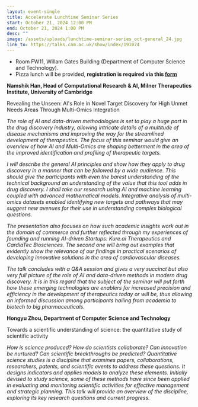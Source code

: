 ```yaml
---
layout: event-single
title: Accelerate Lunchtime Seminar Series
start: October 21, 2024 12:00 PM
end: October 21, 2024 1:00 PM
desc: ""
image: /assets/uploads/lunchtime-seminar-series_oct-general_24.jpg
link_to: https://talks.cam.ac.uk/show/index/191074
---
```

* Room FW11, Willam Gates Building (Department of Computer Science and Technology).
* Pizza lunch will be provided, **registration is required via this [form](https://forms.office.com/Pages/DesignPageV2.aspx?subpage=design&token=78665653bfaf4d1a9058d225dd14dcdc&id=RQSlSfq9eUut41R7TzmG6SCH_8-s-LhNq5ASf8etR39UOEkyNUZaQ09NQkcyQlJROEZNUzBJUDlEWi4u&analysis=false&topview=Preview)**



**Namshik Han, Head of Computational Research & AI, Milner Therapeutics Institute, University of Cambridge**

Revealing the Unseen: AI's Role in Novel Target Discovery for High Unmet Needs Areas Through Multi-Omics Integration

*The role of AI and data-driven methodologies is set to play a huge part in the drug discovery industry, allowing intricate details of a multitude of disease mechanisms and improving the way for the streamlined development of therapeutics. The focus of this seminar would give an overview of how AI and Multi-Omics are shaping betterment in the area of the improved identification and profiling of therapeutic targets.*

*I will describe the general AI principles and show how they apply to drug discovery in a manner that can be followed by a wide audience. This should give the participants with even the barest understanding of the technical background an understanding of the value that this tool adds in drug discovery. I shall take our research using AI and machine learning coupled with advanced mathematical models. Integrative analysis of multi-omics datasets enabled identifying new targets and pathways that may suggest new avenues for their use in understanding complex biological questions.*

*The presentation also focuses on how such academic insights work out in the domain of commerce and further reflected through my experiences of founding and running AI-driven Startups: Kure.ai Therapeutics and CardiaTec Biosciences. The second one will bring out examples that evidently show the relevance of our findings in practical scenarios of developing innovative solutions in the area of cardiovascular diseases.*

*The talk concludes with a Q&A session and gives a very succinct but also very full picture of the role of AI and data-driven methods in modern drug discovery. It is in this regard that the subject of the seminar will put forth how these emerging technologies are enablers for increased precision and efficiency in the development of therapeutics today or will be, thus allowing an informed discussion among participants hailing from academia to biotech to big pharmaceuticals.*

**Hongyu Zhou, Department of Computer Science and Technology**

Towards a scientific understanding of science: the quantitative study of scientific activity

*How is science produced? How do scientists collaborate? Can innovation be nurtured? Can scientific breakthroughs be predicted? Quantitative science studies is a discipline that examines papers, collaborations, researchers, patents, and scientific events to address these questions. It designs indicators and applies models to analyze these elements. Initially devised to study science, some of these methods have since been applied in evaluating and monitoring scientific activities for effective management and strategic planning. This talk will provide an overview of the discipline, exploring its key research questions and current progress.*